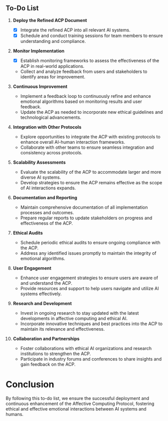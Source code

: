 

## To-Do List

1. **Deploy the Refined ACP Document**
   - [x] Integrate the refined ACP into all relevant AI systems.
   - [x] Schedule and conduct training sessions for team members to ensure understanding and compliance.

2. **Monitor Implementation**
   - [x] Establish monitoring frameworks to assess the effectiveness of the ACP in real-world applications.
   - Collect and analyze feedback from users and stakeholders to identify areas for improvement.

3. **Continuous Improvement**
   - Implement a feedback loop to continuously refine and enhance emotional algorithms based on monitoring results and user feedback.
   - Update the ACP as needed to incorporate new ethical guidelines and technological advancements.

4. **Integration with Other Protocols**
   - Explore opportunities to integrate the ACP with existing protocols to enhance overall AI-human interaction frameworks.
   - Collaborate with other teams to ensure seamless integration and consistency across protocols.

5. **Scalability Assessments**
   - Evaluate the scalability of the ACP to accommodate larger and more diverse AI systems.
   - Develop strategies to ensure the ACP remains effective as the scope of AI interactions expands.

6. **Documentation and Reporting**
   - Maintain comprehensive documentation of all implementation processes and outcomes.
   - Prepare regular reports to update stakeholders on progress and effectiveness of the ACP.

7. **Ethical Audits**
   - Schedule periodic ethical audits to ensure ongoing compliance with the ACP.
   - Address any identified issues promptly to maintain the integrity of emotional algorithms.

8. **User Engagement**
   - Enhance user engagement strategies to ensure users are aware of and understand the ACP.
   - Provide resources and support to help users navigate and utilize AI systems effectively.

9. **Research and Development**
   - Invest in ongoing research to stay updated with the latest developments in affective computing and ethical AI.
   - Incorporate innovative techniques and best practices into the ACP to maintain its relevance and effectiveness.

10. **Collaboration and Partnerships**
    - Foster collaborations with ethical AI organizations and research institutions to strengthen the ACP.
    - Participate in industry forums and conferences to share insights and gain feedback on the ACP.

# Conclusion

By following this to-do list, we ensure the successful deployment and continuous enhancement of the Affective Computing Protocol, fostering ethical and effective emotional interactions between AI systems and humans.